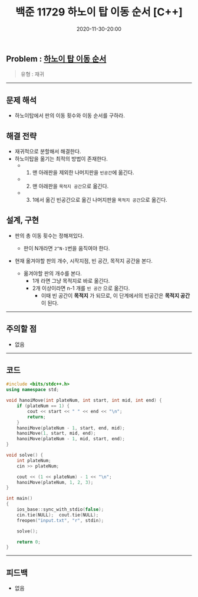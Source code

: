 ﻿---
title: 백준 11729 하노이 탑 이동 순서 [C++]
date: 2020-11-30-20:00
categories:
- PS

tags:
- baekjoon
- PS
- Problem Solve
- Recursive

---

## Problem : [하노이 탑 이동 순서](https://www.acmicpc.net/problem/11729)
> 유형 : 재귀

---


## 문제 해석
* 하노이탑에서 판의 이동 횟수와 이동 순서를 구하라.

## 해결 전략
* 재귀적으로 분할해서 해결한다.
* 하노이탑을 옮기는 최적의 방법이 존재한다.
	* 1. 맨 아래판을 제외한 나머지판을 `빈공간`에 옮긴다.
	* 2. 맨 아래판을 `목적지 공간`으로 옮긴다.
	* 3. 1에서 옮긴 빈공간으로 옮긴 나머지판을 `목적지 공간`으로 옮긴다.

## 설계, 구현

* 판의 총 이동 횟수는 정해져있다.
	* 판이 N개라면 `2^N-1`번을 움직여야 한다.

* 현재 옮겨야할 판의 개수, 시작지점, 빈 공간, 목적지 공간을 본다.
	* 옮겨야할 판의 개수를 본다.
		* 1개 라면 그냥 목적지로 바로 옮긴다.
		* 2개 이상이라면 n-1 개를 `빈 공간` 으로 옮긴다.
			* 이때 빈 공간이 **목적지** 가 되므로, 이 단계에서의 빈공간은 **목적지 공간** 이 된다.



---

## 주의할 점
* 없음

---

## 코드

```c++
#include <bits/stdc++.h>
using namespace std;

void hanoiMove(int plateNum, int start, int mid, int end) {
    if (plateNum == 1) {
        cout << start << " " << end << "\n";
        return; 
    }
    hanoiMove(plateNum - 1, start, end, mid);
    hanoiMove(1, start, mid, end);
    hanoiMove(plateNum - 1, mid, start, end);
}

void solve() {
    int plateNum;
    cin >> plateNum;

    cout << (1 << plateNum) - 1 << "\n";
    hanoiMove(plateNum, 1, 2, 3);
}

int main()
{
    ios_base::sync_with_stdio(false);
    cin.tie(NULL);  cout.tie(NULL);
    freopen("input.txt", "r", stdin);

    solve();

    return 0;
}
```


---


## 피드백
* 없음